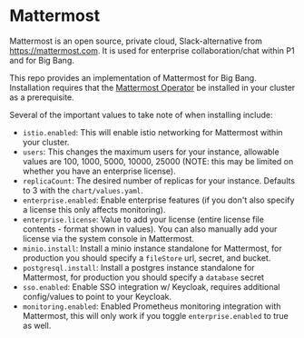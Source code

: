 # Mattermost

Mattermost is an open source, private cloud, Slack-alternative from https://mattermost.com. It is used for enterprise collaboration/chat within P1 and for Big Bang.

This repo provides an implementation of Mattermost for Big Bang. Installation requires that the [Mattermost Operator](https://repo1.dso.mil/platform-one/big-bang/apps/collaboration-tools/mattermost-operator) be installed in your cluster as a prerequisite. 

Several of the important values to take note of when installing include:
- `istio.enabled`: This will enable istio networking for Mattermost within your cluster.
- `users`: This changes the maximum users for your instance, allowable values are 100, 1000, 5000, 10000, 25000 (NOTE: this may be limited on whether you have an enterprise license).
- `replicaCount`: The desired number of replicas for your instance. Defaults to 3 with the `chart/values.yaml`.
- `enterprise.enabled`: Enable enterprise features (if you don't also specify a license this only affects monitoring).
- `enterprise.license`: Value to add your license (entire license file contents - format shown in values). You can also manually add your license via the system console in Mattermost.
- `minio.install`: Install a minio instance standalone for Mattermost, for production you should specify a `fileStore` url, secret, and bucket.
- `postgresql.install`: Install a postgres instance standalone for Mattermost, for production you should specify a `database` secret
- `sso.enabled`: Enable SSO integration w/ Keycloak, requires additional config/values to point to your Keycloak.
- `monitoring.enabled`: Enabled Prometheus monitoring integration with Mattermost, this will only work if you toggle `enterprise.enabled` to true as well.
